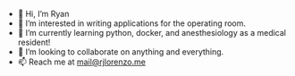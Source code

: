 - 👋 Hi, I’m Ryan
- 👀 I’m interested in writing applications for the operating room. 
- 🌱 I’m currently learning python, docker, and anesthesiology as a medical resident!
- 💞️ I’m looking to collaborate on anything and everything. 
- 📫 Reach me at mail@rjlorenzo.me

<!---
rjlorenzo/rjlorenzo is a ✨ special ✨ repository because its `README.md` (this file) appears on your GitHub profile.
You can click the Preview link to take a look at your changes.
--->
